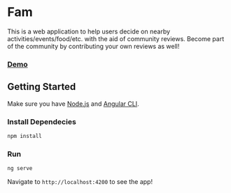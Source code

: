 # Fam
This is a web application to help users decide on nearby activities/events/food/etc. with the aid of community reviews. Become part of the community by contributing your own reviews as well!
### [Demo](http://ec2-107-23-73-244.compute-1.amazonaws.com:8080/)

## Getting Started
Make sure you have [Node.js](https://nodejs.org/en/) and [Angular CLI](https://github.com/angular/angular-cli).

### Install Dependecies
```bash
npm install
```

### Run
```bash
ng serve
```
Navigate to `http://localhost:4200` to see the app!

